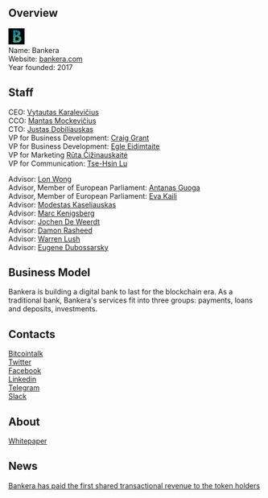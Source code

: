 ## Overview
![logo](../projects/logo/bankera.png)  
Name: Bankera  
Website: [bankera.com](http://bankera.com)  
Year founded: 2017  
## Staff
CEO: [Vytautas Karalevičius](../people/vytautas_karalevičius.md)   
CCO: [Mantas Mockevičius](../people/mantas_mockevičius.md)   
CTO: [Justas Dobiliauskas](../people/justas_dobiliauskas.md)    
VP for Business Development: [Craig Grant](../people/craig_grant.md)  
VP for Business Development: [Egle Eidimtaite](../people/egle_eidimtaite.md)  
VP for Marketing [Rūta Čižinauskaitė](../people/ruta_cizinauskaite.md)  
VP for Communication: [Tse-Hsin Lu](../people/tse-hsin_lu.md)  

Advisor: [Lon Wong](../people/lon_wong.md)  
Advisor, Member of European Parliament: [Antanas Guoga](../people/antanas_guoga.md)  
Advisor, Member of European Parliament: [Eva Kaili](../people/eva_kaili.md)  
Advisor: [Modestas Kaseliauskas](../people/modestas_kaseliauskas.md)  
Advisor: [Marc Kenigsberg](../people/marc_kenigsberg.md)  
Advisor: [Jochen De Weerdt](../people/jochen_de_weerdt.md)  
Advisor: [Damon Rasheed](../people/damon_rasheed.md)  
Advisor: [Warren Lush](../people/warren_lush.md)  
Advisor: [Eugene Dubossarsky ](../people/eugene_dubossarsky.md)  

## Business Model
Bankera is building a digital bank to last for the blockchain era. 
As a traditional bank, Bankera's services fit into three groups: payments, loans and deposits, investments.  
## Contacts
[Bitcointalk](https://bitcointalk.org/index.php?topic=2091093.0)  
[Twitter](https://twitter.com/Bankeracom)  
[Facebook](https://www.facebook.com/bankeracom/)  
[Linkedin](https://www.linkedin.com/company-beta/25000232/)  
[Telegram](https://t.me/bankera)  
[Slack](https://bankera-slack.herokuapp.com/)  
## About 
[Whitepaper](http://bankera.com/Bankera_whitepaper.pdf)  
## News 
[Bankera  has paid the first shared transactional revenue to the token holders](../news/bankera_06-09-17.md)
